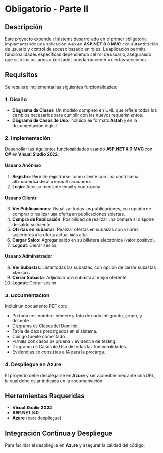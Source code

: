 # Obligatorio - Parte II

## Descripción
Este proyecto expande el sistema desarrollado en el primer obligatorio, implementando una aplicación web en **ASP.NET 8.0 MVC** con autenticación de usuario y control de acceso basado en roles. La aplicación permite funcionalidades específicas dependiendo del rol de usuario, asegurando que solo los usuarios autorizados puedan acceder a ciertas secciones.

## Requisitos
Se requiere implementar las siguientes funcionalidades:

### 1. Diseño
- **Diagrama de Clases**: Un modelo completo en UML que refleje todos los cambios necesarios para cumplir con los nuevos requerimientos.
- **Diagrama de Casos de Uso**: Incluido en formato **Astah** y en la documentación digital.

### 2. Implementación
Desarrollar las siguientes funcionalidades usando **ASP.NET 8.0 MVC** con **C#** en **Visual Studio 2022**:

#### Usuario Anónimo
1. **Registro**: Permite registrarse como cliente con una contraseña alfanumérica de al menos 8 caracteres.
2. **Login**: Acceso mediante email y contraseña.

#### Usuario Cliente
3. **Ver Publicaciones**: Visualizar todas las publicaciones, con opción de comprar o realizar una oferta en publicaciones abiertas.
4. **Compra de Publicación**: Posibilidad de realizar una compra si dispone de saldo suficiente.
5. **Ofertas en Subastas**: Realizar ofertas en subastas con valores superiores a la oferta actual más alta.
6. **Cargar Saldo**: Agregar saldo en su billetera electrónica (valor positivo).
7. **Logout**: Cerrar sesión.

#### Usuario Administrador
8. **Ver Subastas**: Listar todas las subastas, con opción de cerrar subastas abiertas.
9. **Cerrar Subasta**: Adjudicar una subasta al mejor oferente.
10. **Logout**: Cerrar sesión.

### 3. Documentación
Incluir un documento PDF con:
- Portada con nombre, número y foto de cada integrante, grupo, y docente.
- Diagrama de Clases del Dominio.
- Tabla de datos precargados en el sistema.
- Código fuente comentado.
- Planilla con casos de prueba y evidencia de testing.
- Diagrama de Casos de Uso de todas las funcionalidades.
- Evidencias de consultas a IA para la precarga.

### 4. Despliegue en Azure
El proyecto debe desplegarse en **Azure** y ser accesible mediante una URL, la cual debe estar indicada en la documentación.

## Herramientas Requeridas
- **Visual Studio 2022**
- **ASP.NET 8.0**
- **Azure** (para despliegue)

## Integración Continua y Despliegue
Para facilitar el despliegue en **Azure** y asegurar la calidad del código.
